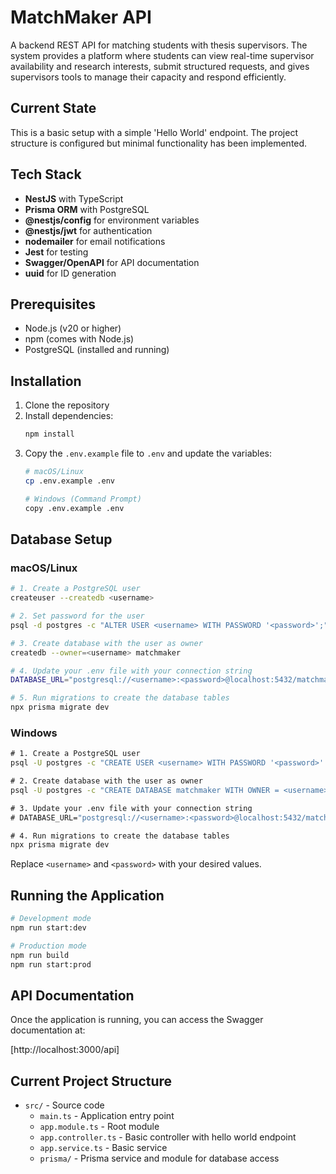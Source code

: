 # MatchMaker API

A backend REST API for matching students with thesis supervisors. The system provides a platform where students can view real-time supervisor availability and research interests, submit structured requests, and gives supervisors tools to manage their capacity and respond efficiently.

## Current State

This is a basic setup with a simple 'Hello World' endpoint. The project structure is configured but minimal functionality has been implemented.

## Tech Stack

- **NestJS** with TypeScript
- **Prisma ORM** with PostgreSQL
- **@nestjs/config** for environment variables
- **@nestjs/jwt** for authentication
- **nodemailer** for email notifications
- **Jest** for testing
- **Swagger/OpenAPI** for API documentation
- **uuid** for ID generation

## Prerequisites

- Node.js (v20 or higher)
- npm (comes with Node.js)
- PostgreSQL (installed and running)

## Installation

1. Clone the repository
2. Install dependencies:
   ```bash
   npm install
   ```
3. Copy the `.env.example` file to `.env` and update the variables:
   ```bash
   # macOS/Linux
   cp .env.example .env
   
   # Windows (Command Prompt)
   copy .env.example .env
   ```

## Database Setup

### macOS/Linux

```bash
# 1. Create a PostgreSQL user
createuser --createdb <username>

# 2. Set password for the user
psql -d postgres -c "ALTER USER <username> WITH PASSWORD '<password>';"

# 3. Create database with the user as owner
createdb --owner=<username> matchmaker

# 4. Update your .env file with your connection string
DATABASE_URL="postgresql://<username>:<password>@localhost:5432/matchmaker?schema=public"

# 5. Run migrations to create the database tables
npx prisma migrate dev
```

### Windows

```cmd
# 1. Create a PostgreSQL user
psql -U postgres -c "CREATE USER <username> WITH PASSWORD '<password>' CREATEDB;"

# 2. Create database with the user as owner
psql -U postgres -c "CREATE DATABASE matchmaker WITH OWNER = <username>;"

# 3. Update your .env file with your connection string
# DATABASE_URL="postgresql://<username>:<password>@localhost:5432/matchmaker?schema=public"

# 4. Run migrations to create the database tables
npx prisma migrate dev
```

Replace `<username>` and `<password>` with your desired values.

## Running the Application

```bash
# Development mode
npm run start:dev

# Production mode
npm run build
npm run start:prod
```

## API Documentation

Once the application is running, you can access the Swagger documentation at:

[http://localhost:3000/api]


## Current Project Structure

- `src/` - Source code
  - `main.ts` - Application entry point
  - `app.module.ts` - Root module
  - `app.controller.ts` - Basic controller with hello world endpoint
  - `app.service.ts` - Basic service
  - `prisma/` - Prisma service and module for database access
